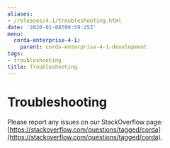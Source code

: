 ```yaml
---
aliases:
- /releases/4.1/troubleshooting.html
date: '2020-01-08T09:59:25Z'
menu:
  corda-enterprise-4-1:
    parent: corda-enterprise-4-1-development
tags:
- troubleshooting
title: Troubleshooting
---
```



# Troubleshooting

Please report any issues on our StackOverflow page: [https://stackoverflow.com/questions/tagged/corda](https://stackoverflow.com/questions/tagged/corda).


